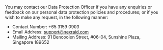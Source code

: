 You may contact our Data Protection Officer if you have any enquiries or feedback on our personal data protection policies and procedures; or if you wish to make any request, in the following manner:

* Contact Number: +65 3159 0903
* Email Address: support@nexraid.com
* Mailing Address: 91 Bencoolen Street, #06-04, Sunshine Plaza, Singapore 189652